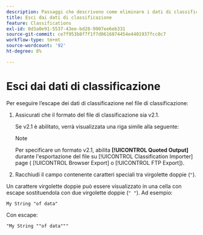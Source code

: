 ```yaml
---
description: Passaggi che descrivono come eliminare i dati di classificazione nel file di classificazione.
title: Esci dai dati di classificazione
feature: Classifications
exl-id: 0d3a0e91-5537-43ee-bd28-9907ee6eb331
source-git-commit: ce7f953b8f7f1f7d0616074454e4401937fcc0c7
workflow-type: tm+mt
source-wordcount: '92'
ht-degree: 8%

---
```


# Esci dai dati di classificazione

Per eseguire l’escape dei dati di classificazione nel file di classificazione:

<!--Meike, please check this page against orginal. It might be missing information. -->

1. Assicurati che il formato del file di classificazione sia v2.1.

   Se v2.1 è abilitato, verrà visualizzata una riga simile alla seguente:

   >[!NOTE]
   >
   >Per specificare un formato v2.1, abilita **[!UICONTROL Quoted Output]** durante l&#39;esportazione del file su [!UICONTROL Classification Importer] page ( [!UICONTROL Browser Export] o [!UICONTROL FTP Export]).

1. Racchiudi il campo contenente caratteri speciali tra virgolette doppie (`"`).

Un carattere virgolette doppie può essere visualizzato in una cella con escape sostituendola con due virgolette doppie (`" "`). Ad esempio:

```
My String "of data"
```

Con escape:

```
"My String ""of data"""
```
